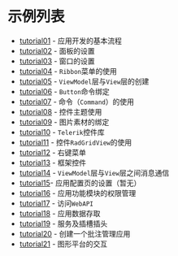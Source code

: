 # 示例列表

* [tutorial01](https://github.com/bstar5/BIM-STAR-Samples-CS/tree/master/samples/tutorial01) - 应用开发的基本流程
* [tutorial02](https://github.com/bstar5/BIM-STAR-Samples-CS/tree/master/samples/tutorial02) - 面板的设置
* [tutorial03](https://github.com/bstar5/BIM-STAR-Samples-CS/tree/master/samples/tutorial03) - 窗口的设置
* [tutorial04](https://github.com/bstar5/BIM-STAR-Samples-CS/tree/master/samples/tutorial04) - `Ribbon`菜单的使用
* [tutorial05](https://github.com/bstar5/BIM-STAR-Samples-CS/tree/master/samples/tutorial05) - `ViewModel`层与`View`层的创建
* [tutorial06](https://github.com/bstar5/BIM-STAR-Samples-CS/tree/master/samples/tutorial06) - `Button`命令绑定
* [tutorial07](https://github.com/bstar5/BIM-STAR-Samples-CS/tree/master/samples/tutorial07) - 命令（`Command`）的使用
* [tutorial08](https://github.com/bstar5/BIM-STAR-Samples-CS/tree/master/samples/tutorial08) - 控件主题使用
* [tutorial09](https://github.com/bstar5/BIM-STAR-Samples-CS/tree/master/samples/tutorial09) - 图片素材的绑定
* [tutorial10](https://github.com/bstar5/BIM-STAR-Samples-CS/tree/master/samples/tutorial10) - `Telerik`控件库
* [tutorial11](https://github.com/bstar5/BIM-STAR-Samples-CS/tree/master/samples/tutorial11) - 控件`RadGridView`的使用
* [tutorial12](https://github.com/bstar5/BIM-STAR-Samples-CS/tree/master/samples/tutorial12) - 右键菜单
* [tutorial13](https://github.com/bstar5/BIM-STAR-Samples-CS/tree/master/samples/tutorial13) - 框架控件
* [tutorial14](https://github.com/bstar5/BIM-STAR-Samples-CS/tree/master/samples/tutorial14) - `ViewModel`层与`View`层之间消息通信
* [tutorial15](https://github.com/bstar5/BIM-STAR-Samples-CS/tree/master/samples/tutorial15)-  应用配置页的设置（暂无）
* [tutorial16](https://github.com/bstar5/BIM-STAR-Samples-CS/tree/master/samples/tutorial16) - 应用功能模块的权限管理
* [tutorial17](https://github.com/bstar5/BIM-STAR-Samples-CS/tree/master/samples/tutorial17) - 访问`WebAPI`
* [tutorial18](https://github.com/bstar5/BIM-STAR-Samples-CS/tree/master/samples/tutorial18) - 应用数据存取
* [tutorial19](https://github.com/bstar5/BIM-STAR-Samples-CS/tree/master/samples/tutorial19) - 服务及插槽插头
* [tutorial20](https://github.com/bstar5/BIM-STAR-Samples-CS/tree/master/samples/tutorial20) - 创建一个批注管理应用
* [tutorial21](https://github.com/bstar5/BIM-STAR-Samples-CS/tree/master/samples/tutorial21) - 图形平台的交互

